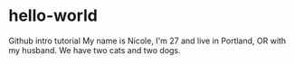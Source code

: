 # hello-world
Github intro tutorial
My name is Nicole, I'm 27 and live in Portland, OR with my husband. We have two cats and two dogs.
